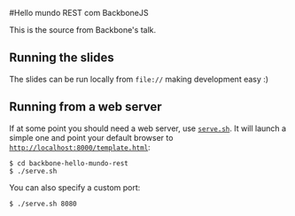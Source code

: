#Hello mundo REST com BackboneJS

This is the source from Backbone's talk.

## Running the slides

The slides can be run locally from `file://` making development easy :)

## Running from a web server

If at some point you should need a web server, use [`serve.sh`](serve.sh). It will
launch a simple one and point your default browser to [`http://localhost:8000/template.html`](http://localhost:8000/template.html):

    $ cd backbone-hello-mundo-rest
    $ ./serve.sh

You can also specify a custom port:

    $ ./serve.sh 8080